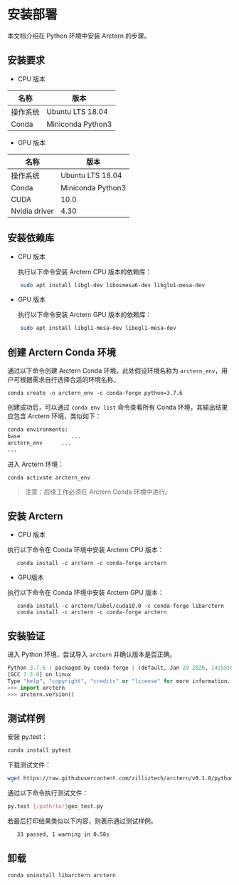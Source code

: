 # 安装部署

本文档介绍在 Python 环境中安装 Arctern 的步骤。

## 安装要求

* CPU 版本

|  名称    |   版本     |
| ---------- | ------------ |
| 操作系统 |Ubuntu LTS 18.04|
| Conda  | Miniconda Python3  |


* GPU 版本

|  名称    |   版本     |
| ---------- | ------------ |
| 操作系统 |Ubuntu LTS 18.04|
| Conda | Miniconda Python3  |
|CUDA|10.0|
|Nvidia driver|4.30|

## 安装依赖库

* CPU 版本

  执行以下命令安装 Arctern CPU 版本的依赖库：
```bash
    sudo apt install libgl-dev libosmesa6-dev libglu1-mesa-dev
```

* GPU 版本

  执行以下命令安装 Arctern GPU 版本的依赖库：
```bash
    sudo apt install libgl1-mesa-dev libegl1-mesa-dev
```

## 创建 Arctern Conda 环境

通过以下命令创建 Arctern Conda 环境。此处假设环境名称为 `arctern_env`，用户可根据需求自行选择合适的环境名称。

`conda create -n arctern_env -c conda-forge python=3.7.6`

创建成功后，可以通过 `conda env list` 命令查看所有 Conda 环境，其输出结果应包含 Arctern 环境，类似如下：
  
  ```bash
  conda environments:
  base                ...
  arctern_env      ...
  ...
  ```

 进入 Arctern 环境：

  `conda activate arctern_env`

> 注意：后续工作必须在 Arctern Conda 环境中进行。

## 安装 Arctern

* CPU 版本
  
执行以下命令在 Conda 环境中安装 Arctern CPU 版本：

```shell
   conda install -c arctern -c conda-forge arctern
```

* GPU版本
  
执行以下命令在 Conda 环境中安装 Arctern GPU 版本：

```shell
   conda install -c arctern/label/cuda10.0 -c conda-forge libarctern 
   conda install -c arctern -c conda-forge arctern
```

## 安装验证

进入 Python 环境，尝试导入 `arctern` 并确认版本是否正确。

```python
Python 3.7.6 | packaged by conda-forge | (default, Jan 29 2020, 14:55:04)
[GCC 7.3.0] on linux
Type "help", "copyright", "credits" or "license" for more information.
>>> import arctern
>>> arctern.version()
```

## 测试样例

安装 py.test：
```bash
conda install pytest
```

下载测试文件：
```bash
wget https://raw.githubusercontent.com/zilliztech/arctern/v0.1.0/python/tests/geo/geo_test.py
```

通过以下命令执行测试文件：
```bash
py.test [/path/to/]geo_test.py
```

若最后打印结果类似以下内容，则表示通过测试样例。
```bash
   33 passed, 1 warning in 0.58s
```

## 卸载

```shell
conda uninstall libarctern arctern
```
